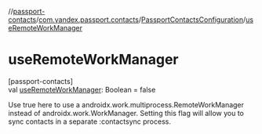 //[passport-contacts](../../../index.md)/[com.yandex.passport.contacts](../index.md)/[PassportContactsConfiguration](index.md)/[useRemoteWorkManager](use-remote-work-manager.md)

# useRemoteWorkManager

[passport-contacts]\
val [useRemoteWorkManager](use-remote-work-manager.md): Boolean = false

Use true here to use a androidx.work.multiprocess.RemoteWorkManager instead of androidx.work.WorkManager. Setting this flag will allow you to sync contacts in a separate :contactsync process.
